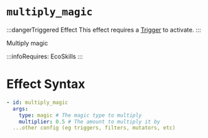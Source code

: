 # `multiply_magic`
:::dangerTriggered Effect
This effect requires a [Trigger](https://plugins.auxilor.io/effects/all-triggers) to activate.
:::

Multiply magic

:::infoRequires:
EcoSkills
:::
# Effect Syntax
```yaml
- id: multiply_magic
  args:
    type: magic # The magic type to multiply
    multiplier: 0.5 # The amount to multiply it by
  ...other config (eg triggers, filters, mutators, etc)
```